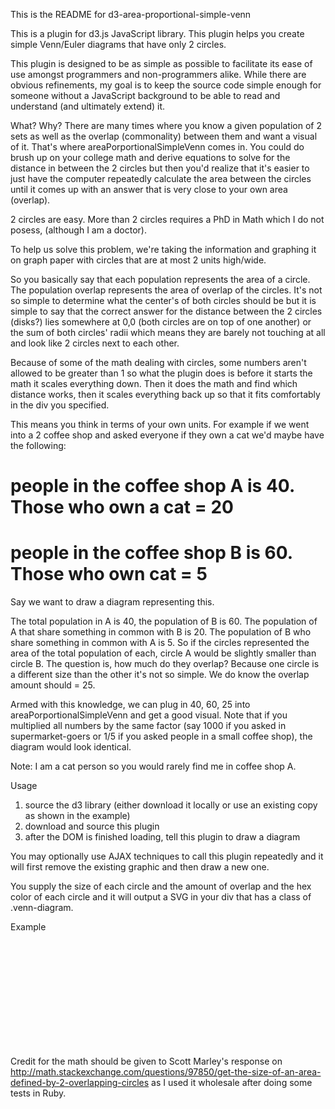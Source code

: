 This is the README for d3-area-proportional-simple-venn

This is a plugin for d3.js JavaScript library. This plugin helps you create simple Venn/Euler diagrams that have only 2 circles. 

This plugin is designed to be as simple as possible to facilitate its ease of use amongst programmers and non-programmers alike. While there are obvious refinements, my goal is to keep the source code simple enough for someone without a JavaScript background to be able to read and understand (and ultimately extend) it.

What? Why?
There are many times where you know a given population of 2 sets as well as the overlap (commonality) between them and want a visual of it. That's where areaPorportionalSimpleVenn comes in. You could do brush up on your college math and derive equations to solve for the distance in between the 2 circles but then you'd realize that it's easier to just have the computer repeatedly calculate the area between the circles until it comes up with an answer that is very close to your own area (overlap).

2 circles are easy. More than 2 circles requires a PhD in Math which I do not posess, (although I am a doctor).

To help us solve this problem, we're taking the information and graphing it on graph paper with circles that are at most 2 units high/wide. 

So you basically say that each population represents the area of a circle. The population overlap represents the area of overlap of the circles. It's not so simple to determine what the center's of both circles should be but it is simple to say that the correct answer for the distance between the 2 circles (disks?) lies somewhere at 0,0 (both circles are on top of one another) or the sum of both circles' radii which means they are barely not touching at all and look like 2 circles next to each other. 

Because of some of the math dealing with circles, some numbers aren't allowed to be greater than 1 so what the plugin does is before it starts the math it scales everything down. Then it does the math and find which distance works, then it scales everything back up so that it fits comfortably in the div you specified.

This means you think in terms of your own units. For example if we went into a 2 coffee shop and asked everyone if they own a cat we'd maybe have the following:

# people in the coffee shop A is 40. Those who own a cat = 20
# people in the coffee shop B is 60. Those who own cat = 5

Say we want to draw a diagram representing this. 

The total population in A is 40, the population of B is 60. The population of A that share something in common with B is 20. The population of B who share something in common with A is 5. So if the circles represented the area of the total population of each, circle A would be slightly smaller than circle B. The question is, how much do they overlap? Because one circle is a different size than the other it's not so simple. We do know the overlap amount should = 25.

Armed with this knowledge, we can plug in 40, 60, 25 into areaPorportionalSimpleVenn and get a good visual. Note that if you multiplied all numbers by the same factor (say 1000 if you asked in supermarket-goers or 1/5 if you asked people in a small coffee shop), the diagram would look identical.

Note: I am a cat person so you would rarely find me in coffee shop A.

Usage
1. source the d3 library (either download it locally or use an existing copy as shown in the example)
2. download and source this plugin
3. after the DOM is finished loading, tell this plugin to draw a diagram

You may optionally use AJAX techniques to call this plugin repeatedly and it will first remove the existing graphic and then draw a new one.

You supply the size of each circle and the amount of overlap and the hex color of each circle and it will output a SVG in your div that has a class of .venn-diagram.

Example
<!doctype html>
<html>
<!--source d3 first-->
<script src=''></script>
<script src='d3.areaProportionalVenn.js'></script>
<body>
<div class='venn-diagram' style='height:170px;width:320px;border 1px solid red;'>
</div>
<script>
window.onload=function(){
d3.areaPorportionalVennDiagram('#555', '#336699', 5000, 2500, 1000);
}
</script>
</body>
<html>

Credit for the math should be given to Scott Marley's response on http://math.stackexchange.com/questions/97850/get-the-size-of-an-area-defined-by-2-overlapping-circles as I used it wholesale after doing some tests in Ruby.
